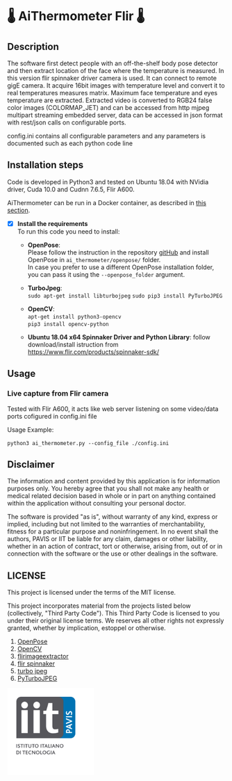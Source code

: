 # :thermometer: AiThermometer Flir :thermometer:
<!--
Code for automatically measuring the temperature of people using a thermal camera.
The software can be freely used for any non-commercial applications and it is useful
for the automatic early-screening of fever symptoms. The code is open and can be 
improved with your support, please contact us at aithermometer@iit.it if you want to help us.
-->


## Description

The software first detect people with an off-the-shelf body pose detector and then extract location of the face where the temperature is measured. In this version flir spinnaker driver camera is used. It can connect to remote gigE camera. It acquire 16bit images with temperature level and convert it to real temperatures measures matrix. Maximum face temperature and eyes temperature are extracted. Extracted video is converted to RGB24 false color images (COLORMAP_JET) and can be accessed from http mjpeg multipart streaming embedded server, data can be accessed in json format with rest/json calls on configurable ports.

config.ini contains all configurable parameters and any parameters is documented such as each python code line  

 
## Installation steps
Code is developed in Python3 and tested on Ubuntu 18.04 with NVidia driver, Cuda 10.0 and Cudnn 7.6.5, Flir A600. 

AiThermometer can be run in a Docker container, as described in [this section](#markdown-dockerfile).

* [x] **Install the requirements**  
To run this code you need to install:

    * **OpenPose**:    
    Please follow the instruction in the repository [gitHub](https://github.com/CMU-Perceptual-Computing-Lab/openpose) and install OpenPose in `ai_thermometer/openpose/` folder.   
    In case you prefer to use a different OpenPose installation folder, you can pass it using the `--openpose_folder` argument. 

    * **TurboJpeg**:  
        `sudo apt-get install libturbojpeg`
        `sudo pip3 install PyTurboJPEG`
     
    * **OpenCV**:    
        `apt-get install python3-opencv`  
        `pip3 install opencv-python`

    * **Ubuntu 18.04 x64 Spinnaker Driver and Python Library**:
        follow download/install istruction from https://www.flir.com/products/spinnaker-sdk/

## Usage
### Live capture from Flir camera 
Tested with Flir A600, it acts like web server listening on some video/data ports cofigured in config.ini file

Usage Example:
```
python3 ai_thermometer.py --config_file ./config.ini
```

## Disclaimer
The information and content provided by this application is for information purposes only. 
You hereby agree that you shall not make any health or medical related decision based in whole or in part on anything contained within the application without consulting your personal doctor.

The software is provided "as is", without warranty of any kind, express or implied, including but not limited to the warranties of merchantability, fitness for a particular purpose and noninfringement. In no event shall the authors, PAVIS or IIT be liable for any claim, damages or other liability, whether in an action of contract, tort or otherwise, arising from, out of or in connection with the software or the use or other dealings in the software.

## LICENSE
This project is licensed under the terms of the MIT license.

This project incorporates material from the projects listed below (collectively, "Third Party Code").  This Third Party Code is licensed to you under their original license terms.  We reserves all other rights not expressly granted, whether by implication, estoppel or otherwise.

1. [OpenPose](https://github.com/CMU-Perceptual-Computing-Lab/openpose) 
2. [OpenCV](https://opencv.org)
3. [flirimageextractor](https://pypi.org/project/flirimageextractor/)
4. [flir spinnaker](https://www.flir.com/products/spinnaker-sdk/)
5. [turbo jpeg](https://libjpeg-turbo.org/)
6. [PyTurboJPEG](https://pypi.org/project/PyTurboJPEG/)

<img src="../iit-pavis.png" alt="iit-pavis-logo" width="200"/>

